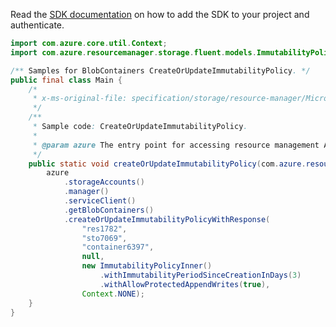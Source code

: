 Read the [SDK documentation](https://github.com/Azure/azure-sdk-for-java/blob/azure-resourcemanager_2.10.0/sdk/resourcemanager/azure-resourcemanager/README.md) on how to add the SDK to your project and authenticate.

```java
import com.azure.core.util.Context;
import com.azure.resourcemanager.storage.fluent.models.ImmutabilityPolicyInner;

/** Samples for BlobContainers CreateOrUpdateImmutabilityPolicy. */
public final class Main {
    /*
     * x-ms-original-file: specification/storage/resource-manager/Microsoft.Storage/stable/2021-04-01/examples/BlobContainersPutImmutabilityPolicy.json
     */
    /**
     * Sample code: CreateOrUpdateImmutabilityPolicy.
     *
     * @param azure The entry point for accessing resource management APIs in Azure.
     */
    public static void createOrUpdateImmutabilityPolicy(com.azure.resourcemanager.AzureResourceManager azure) {
        azure
            .storageAccounts()
            .manager()
            .serviceClient()
            .getBlobContainers()
            .createOrUpdateImmutabilityPolicyWithResponse(
                "res1782",
                "sto7069",
                "container6397",
                null,
                new ImmutabilityPolicyInner()
                    .withImmutabilityPeriodSinceCreationInDays(3)
                    .withAllowProtectedAppendWrites(true),
                Context.NONE);
    }
}
```
